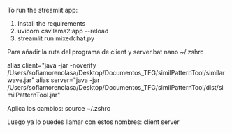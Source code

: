 To run the streamlit app:
1. Install the requirements
2. uvicorn csvllama2:app --reload
3. streamlit run mixedchat.py

Para añadir la ruta del programa de client y server.bat
nano ~/.zshrc

alias client="java -jar -noverify /Users/sofiamorenolasa/Desktop/Documentos_TFG/similPatternTool/similarwave.jar"
alias server="java -jar /Users/sofiamorenolasa/Desktop/Documentos_TFG/similPatternTool/dist/similPatternTool.jar"

Aplica los cambios:
source ~/.zshrc

Luego ya lo puedes llamar con estos nombres:
client
server